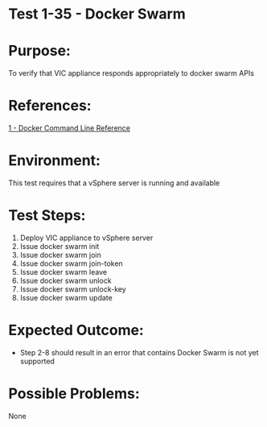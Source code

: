 Test 1-35 - Docker Swarm
=======

# Purpose:
To verify that VIC appliance responds appropriately to docker swarm APIs

# References:
[1 - Docker Command Line Reference](https://docs.docker.com/engine/reference/commandline/node/)

# Environment:
This test requires that a vSphere server is running and available

# Test Steps:
1. Deploy VIC appliance to vSphere server
2. Issue docker swarm init
3. Issue docker swarm join
4. Issue docker swarm join-token
5. Issue docker swarm leave
6. Issue docker swarm unlock
7. Issue docker swarm unlock-key
8. Issue docker swarm update

# Expected Outcome:
* Step 2-8 should result in an error that contains Docker Swarm is not yet supported

# Possible Problems:
None